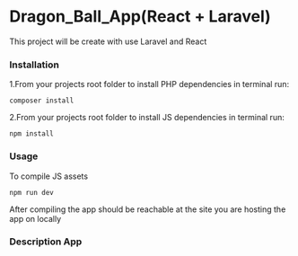 ﻿<h1>Dragon_Ball_App(React + Laravel)</h1>
<p>This project will be create with use Laravel and React</p>
<h3>Installation</h3>
<p>1.From your projects root folder to install PHP dependencies in terminal run:</p>
<code>composer install</code>
<p>2.From your projects root folder to install JS dependencies in terminal run:</p>
<code>npm install</code>
<h3>Usage</h3>
<p>To compile JS assets</p>
<code>npm run dev</code>
<p>After compiling the app should be reachable at the site you are hosting the app on locally</p>
<h3>Description App</h3>

